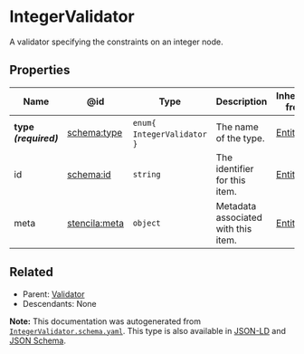 # IntegerValidator

A validator specifying the constraints on an integer node.

## Properties

| Name                  | @id                                                   | Type                           | Description                         | Inherited from        |
| --------------------- | ----------------------------------------------------- | ------------------------------ | ----------------------------------- | --------------------- |
| **type _(required)_** | [schema:type](https://schema.org/type)                | `enum{`​`IntegerValidator`​`}` | The name of the type.               | [Entity](./Entity.md) |
| id                    | [schema:id](https://schema.org/id)                    | `string`                       | The identifier for this item.       | [Entity](./Entity.md) |
| meta                  | [stencila:meta](https://schema.stenci.la/meta.jsonld) | `object`                       | Metadata associated with this item. | [Entity](./Entity.md) |

## Related

-   Parent: [Validator](./Validator.md)
-   Descendants: None

**Note:** This documentation was autogenerated from [`IntegerValidator.schema.yaml`](https://github.com/stencila/schema/blob/master/schema/IntegerValidator.schema.yaml). This type is also available in [JSON-LD](https://schema.stenci.la/IntegerValidator.jsonld) and [JSON Schema](https://schema.stenci.la/IntegerValidator.schema.json).
